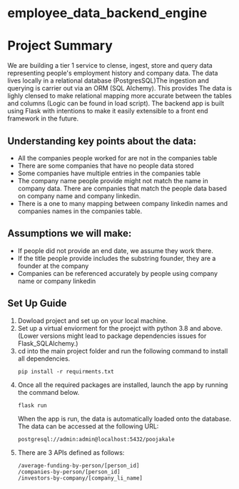 # employee_data_backend_engine

# Project Summary

We are building a tier 1 service to clense, ingest, store and query data representing people's employment history and company data. The data lives locally in a relational database (PostgresSQL)The ingestion and querying is carrier out via an ORM (SQL Alchemy). This provides The data is lighly clensed to make relational mapping more accurate between the tables and columns (Logic can be found in load script). The backend app is built using Flask with intentions to make it easily extensible to a front end framework in the future. 

## Understanding key points about the data: 

- All the companies people worked for are not in the companies table 
- There are some companies that have no people data stored 
- Some companies have multiple entries in the companies table
- The company name people provide might not match the name in company data. There are companies that match the people data based on company name and company linkedin. 
- There is a one to many mapping between company linkedin names and companies names in the companies table.

## Assumptions we will make: 
- If people did not provide an end date, we assume they work there.
- If the title people provide includes the substring founder, they are a founder at the company 
- Companies can be referenced accurately by people using company name or company linkedin


## Set Up Guide 

1. Dowload project and set up on your local machine. 
2. Set up a virtual enviorment for the proejct with python 3.8 and above. (Lower versions might lead to package dependencies issues for Flask_SQLAlchemy.)
3. cd into the main project folder and run the following command to install all dependencies.
    ```
    pip install -r requirments.txt
    ```
4. Once all the required packages are installed, launch the app by running the command below.
    ```
    flask run
    ```
    When the app is run, the data is automatically loaded onto the database. The data can be accessed at the following URL: 
    ```
    postgresql://admin:admin@localhost:5432/poojakale
    ```
5. There are 3 APIs defined as follows: 
    ```
    /average-funding-by-person/[person_id]
    /companies-by-person/[person_id]
    /investors-by-company/[company_li_name]
    ```


